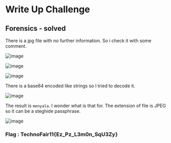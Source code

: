 # Write Up Challenge
## Forensics - solved

There is a jpg file with no further information. So i check it with some comment.

![image](https://github.com/user-attachments/assets/a72d4c12-fa01-45ac-98bf-54adfb050769)

![image](https://github.com/user-attachments/assets/f37e81ca-fb3e-4e11-8a1f-9870f13d8b3d)

![image](https://github.com/user-attachments/assets/971987ba-c7ba-4976-9d4b-927bb8e9f3fe)

There is a base64 encoded like strings so I tried to decode it.

![image](https://github.com/user-attachments/assets/7953c7e3-fe00-49b2-991e-e22c002c99d2)

The result is `menyala`. I wonder what is that for. The extension of file is JPEG so it can be a steghide passphrase.

![image](https://github.com/user-attachments/assets/11d74308-f805-453c-83ce-de3a9fbecb2d)

### Flag : TechnoFair11{Ez_Pz_L3m0n_SqU3Zy}

